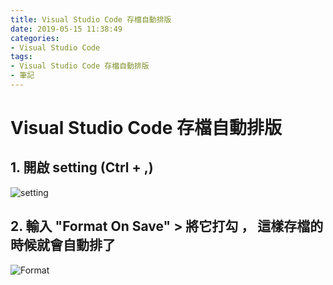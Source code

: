 ```yaml
---
title: Visual Studio Code 存檔自動排版
date: 2019-05-15 11:38:49
categories:
- Visual Studio Code
tags:
- Visual Studio Code 存檔自動排版
- 筆記
---
```


# Visual Studio Code 存檔自動排版

## 1. 開啟 setting (Ctrl + ,)

![setting](https://i.imgur.com/AGKHwWU.png)

## 2. 輸入 "Format On Save" > 將它打勾 ， 這樣存檔的時候就會自動排了

![Format](https://i.imgur.com/uSnUZl7.png)